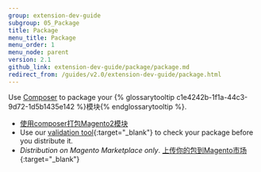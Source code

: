 ```yaml
---
group: extension-dev-guide
subgroup: 05_Package
title: Package
menu_title: Package
menu_order: 1
menu_node: parent
version: 2.1
github_link: extension-dev-guide/package/package.md
redirect_from: /guides/v2.0/extension-dev-guide/package.html
---
```


Use [Composer](https://getcomposer.org/) to package your {% glossarytooltip c1e4242b-1f1a-44c3-9d72-1d5b1435e142 %}模块{% endglossarytooltip %}.

*	[使用composer打包Magento2模块](package_module.html)
*	Use our [validation tool](https://github.com/magento/marketplace-tools){:target="_blank"} to check your package before you distribute it.
*	*Distribution on Magento Marketplace only*. [上传你的包到Magento市场](http://docs.magento.com/marketplace/user_guide/getting-started.html){:target="_blank"}
